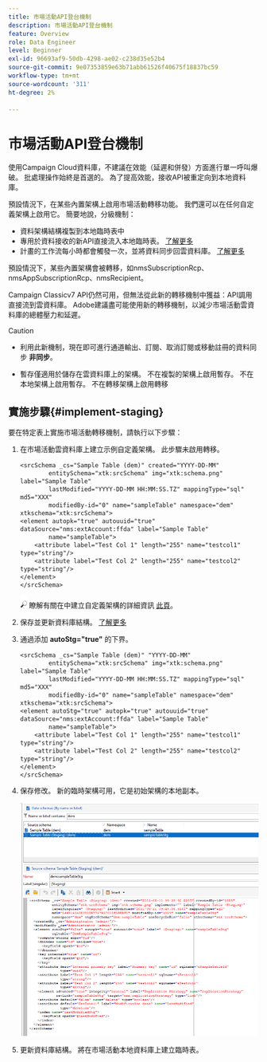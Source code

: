 ```yaml
---
title: 市場活動API登台機制
description: 市場活動API登台機制
feature: Overview
role: Data Engineer
level: Beginner
exl-id: 96693af9-50db-4298-ae02-c238d35e52b4
source-git-commit: 9e07353859e63b71abb61526f40675f18837bc59
workflow-type: tm+mt
source-wordcount: '311'
ht-degree: 2%

---
```


# 市場活動API登台機制

使用Campaign Cloud資料庫，不建議在效能（延遲和併發）方面進行單一呼叫爆破。 批處理操作始終是首選的。 為了提高效能，接收API被重定向到本地資料庫。

預設情況下，在某些內置架構上啟用市場活動轉移功能。 我們還可以在任何自定義架構上啟用它。 簡要地說，分級機制：

* 資料架構結構複製到本地臨時表中
* 專用於資料接收的新API直接流入本地臨時表。 [了解更多](new-apis.md)
* 計畫的工作流每小時都會觸發一次，並將資料同步回雲資料庫。 [了解更多](../config/replication.md)

預設情況下，某些內置架構會被轉移，如nmsSubscriptionRcp、nmsAppSubscriptionRcp、nmsRecipient。

Campaign Classicv7 API仍然可用，但無法從此新的轉移機制中獲益：API調用直接流到雲資料庫。 Adobe建議盡可能使用新的轉移機制，以減少市場活動雲資料庫的總體壓力和延遲。

>[!CAUTION]
>
>* 利用此新機制，現在即可進行通道輸出、訂閱、取消訂閱或移動註冊的資料同步 **非同步**。
>
>* 暫存僅適用於儲存在雲資料庫上的架構。 不在複製的架構上啟用暫存。 不在本地架構上啟用暫存。 不在轉移架構上啟用轉移
>


## 實施步驟{#implement-staging}

要在特定表上實施市場活動轉移機制，請執行以下步驟：

1. 在市場活動雲資料庫上建立示例自定義架構。 此步驟未啟用轉移。

   ```
   <srcSchema _cs="Sample Table (dem)" created="YYYY-DD-MM"
           entitySchema="xtk:srcSchema" img="xtk:schema.png" label="Sample Table"
           lastModified="YYYY-DD-MM HH:MM:SS.TZ" mappingType="sql" md5="XXX"
           modifiedBy-id="0" name="sampleTable" namespace="dem" xtkschema="xtk:srcSchema">
   <element autopk="true" autouuid="true" dataSource="nms:extAccount:ffda" label="Sample Table"
           name="sampleTable">
       <attribute label="Test Col 1" length="255" name="testcol1" type="string"/>
       <attribute label="Test Col 2" length="255" name="testcol2" type="string"/>
   </element>
   </srcSchema>
   ```

   ![](../assets/do-not-localize/glass.png) 瞭解有關在中建立自定義架構的詳細資訊 [此頁](create-schema.md)。

1. 保存並更新資料庫結構。  [了解更多](update-database-structure.md)

1. 通過添加 **autoStg=&quot;true&quot;** 的下界。

   ```
   <srcSchema _cs="Sample Table (dem)" "YYYY-DD-MM"
           entitySchema="xtk:srcSchema" img="xtk:schema.png" label="Sample Table"
           lastModified="YYYY-DD-MM HH:MM:SS.TZ" mappingType="sql" md5="XXX"
           modifiedBy-id="0" name="sampleTable" namespace="dem" xtkschema="xtk:srcSchema">
   <element autoStg="true" autopk="true" autouuid="true" dataSource="nms:extAccount:ffda" label="Sample Table"
           name="sampleTable">
       <attribute label="Test Col 1" length="255" name="testcol1" type="string"/>
       <attribute label="Test Col 2" length="255" name="testcol2" type="string"/>
   </element>
   </srcSchema>
   ```

1. 保存修改。 新的臨時架構可用，它是初始架構的本地副本。

   ![](assets/staging-mechanism.png)

1. 更新資料庫結構。 將在市場活動本地資料庫上建立臨時表。

